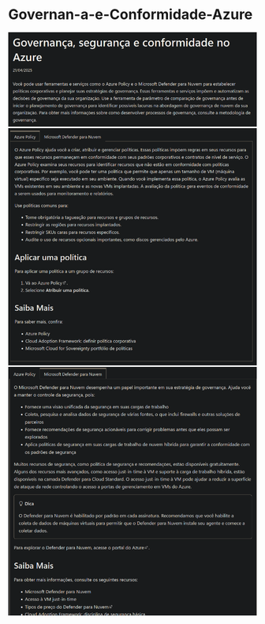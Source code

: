 # Governan-a-e-Conformidade-Azure

![](https://github.com/ThiagoPereiraFunayama/Governan-a-e-Conformidade-Azure/blob/main/imagens2/cap1.png)
![](https://github.com/ThiagoPereiraFunayama/Governan-a-e-Conformidade-Azure/blob/main/imagens2/cap2.png)
![](https://github.com/ThiagoPereiraFunayama/Governan-a-e-Conformidade-Azure/blob/main/imagens2/cap3.png)
